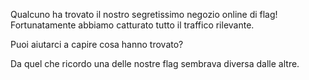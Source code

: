 Qualcuno ha trovato il nostro segretissimo negozio online di flag! Fortunatamente abbiamo catturato tutto il traffico rilevante.

Puoi aiutarci a capire cosa hanno trovato?

Da quel che ricordo una delle nostre flag sembrava diversa dalle altre.

